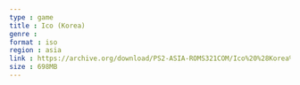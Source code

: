 ```yaml
---
type : game
title : Ico (Korea)
genre : 
format : iso
region : asia
link : https://archive.org/download/PS2-ASIA-ROMS321COM/Ico%20%28Korea%29.7z
size : 698MB
---
```

